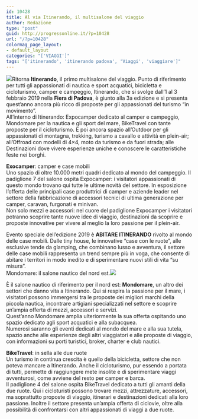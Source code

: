 ```yaml
---
id: 10428
title: Al via Itinerando, il multisalone del viaggio
author: Redazione
type: "post"
guid: http://progressonline.it/?p=10428
url: "/?p=10428"
colormag_page_layout:
- default_layout
categories: "['VIAGGI']"
tags: "['itinerando', 'itinerando padova', 'Viaggi', 'viaggiare']"
---
```


![](https://progressonline.it/wp-content/uploads/2019/01/fiera-del-camper-padova-2018-dooid-300x200-300x200.jpg)Ritorna **Itinerando**, il primo multisalone del viaggio. Punto di riferimento per tutti gli appassionati di nautica e sport acquatici, bicicletta e cicloturismo, camper e campeggio, Itinerando, che si svolge dall’1 al 3 febbraio 2019 nella **Fiera di Padova**, è giunto alla 3a edizione e si presenta quest’anno ancora più ricco di proposte per gli appassionati del turismo “in movimento”.  
All’interno di Itinerando: Expocamper dedicato al camper e campeggio, Mondomare per la nautica e gli sport del mare, BikeTravel con tante proposte per il cicloturismo. E poi ancora spazio all’Outdoor per gli appassionati di montagna, trekking, turismo a cavallo e attività en plein-air; all’Offroad con modelli di 4×4, moto da turismo e da fuori strada; alle Destinazioni dove vivere esperienze uniche e conoscere le caratteristiche feste nei borghi.

**Exocamper**: camper e case mobili  
Uno spazio di oltre 10.000 metri quadri dedicato al mondo del campeggio. Il padiglione 7 del salone ospita Expocamper: i visitatori appassionati di questo mondo trovano qui tutte le ultime novità del settore. In esposizione l’offerta delle principali case produttrici di camper e aziende leader nel settore della fabbricazione di accessori tecnici di ultima generazione per camper, caravan, furgonati e minivan.  
Non solo mezzi e accessori: nel cuore del padiglione Expocamper i visitatori potranno scoprire tante nuove idee di viaggio, destinazioni da scoprire e proposte innovative per vivere al meglio la loro passione per il plein-air.

Evento speciale dell’edizione 2019 è **ABITARE ITINERANDO** rivolto al mondo delle case mobili. Dalle tiny house, le innovative “case con le ruote”, alle esclusive tende da glamping, che combinano lusso e avventura, il settore delle case mobili rappresenta un trend sempre più in voga, che consente di abitare i territori in modo inedito e di sperimentare nuovi stili di vita “su misura”.  
Mondomare: il salone nautico del nord est.![](https://progressonline.it/wp-content/uploads/2019/01/page-thumbs-09-300x222.jpg)

È il salone nautico di riferimento per il nord est: **Mondomare**, un altro dei settori che danno vita a Itinerando. Qui si respira la passione per il mare, i visitatori possono immergersi tra le proposte dei migliori marchi della piccola nautica, incontrare artigiani specializzati nel settore e scoprire un’ampia offerta di mezzi, accessori e servizi.  
Quest’anno Mondomare amplia ulteriormente la sua offerta ospitando uno spazio dedicato agli sport acquatici e alla subacquea.  
Numerosi saranno gli eventi dedicati al mondo del mare e alla sua tutela, spazio anche alle esperienze degli altri viaggiatori e alle proposte di viaggio, con informazioni su porti turistici, broker, charter e club nautici.

**BikeTravel**: in sella alle due ruote  
Un turismo in continua crescita è quello della bicicletta, settore che non poteva mancare a Itinerando. Anche il cicloturismo, pur essendo a portata di tutti, permette di raggiungere mete insolite e di sperimentare viaggi avventurosi, come avviene del resto per camper e barca.  
Il padiglione 4 del salone ospita BikeTravel dedicato a tutti gli amanti della due ruote. Qui i cicloturisti possono trovare mezzi, attrezzature, accessori, ma soprattutto proposte di viaggio, itinerari e destinazioni dedicati alla loro passione. Inoltre il settore presenta un’ampia offerta di ciclovie, oltre alla possibilità di confrontarsi con altri appassionati di viaggi a due ruote.